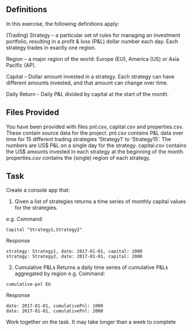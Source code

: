 ## Definitions
In this exercise, the following definitions apply:

(Trading) Strategy – a particular set of rules for managing an investment portfolio, resulting in a profit & loss (P&L) dollar number
each day. Each strategy trades in exactly one region.

Region – a major region of the world: Europe (EU), America (US) or Asia Pacific (AP).

Capital – Dollar amount invested in a strategy. Each strategy can have different amounts invested, and that amount can change
over time.

Daily Return - Daily P&L divided by capital at the start of the month.

## Files Provided
You have been provided with files pnl.csv, capital.csv and properties.csv. These contain source data for the project.
pnl.csv contains P&L data over time for 15 different trading strategies ‘Strategy1’ to ‘Strategy15’. The numbers are US$ P&L on a
single day for the strategy.
capital.csv contains the US$ amounts invested in each strategy at the beginning of the month.
properties.csv contains the (single) region of each strategy.

## Task 
Create a console app that:

1. Given a list of strategies returns a time series of monthly capital values for the strategies.

e.g. Command:
```
Capital "Strategy1,Strategy2"
```
Response
```
strategy: Strategy1, date: 2017-01-01, capital: 1000
strategy: Strategy2, date: 2017-01-01, capital: 2000
```

2. Cumulative P&Ls
Returns a daily time series of cumulative P&Ls aggregated by region
e.g. Command:
```
cumulative-pnl EU
```
Response
```
date: 2017-01-01, cumulativePnl: 1000
date: 2017-01-01, cumulativePnl: 2000
```

Work together on the task. It may take longer than a week to complete
